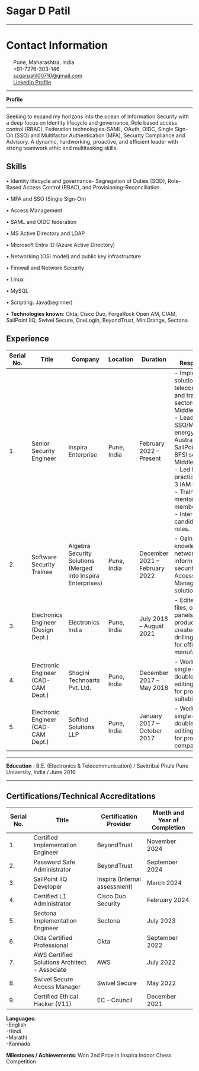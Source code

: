 Sagar D Patil
============

-------------------     ----------------------------

# Contact Information

<img src="https://img.icons8.com/ios/452/marker.png" style="width: 15px; height: 15px;" /> Pune, Maharashtra, India  
<img src="https://img.icons8.com/ios/452/phone.png" style="width: 15px; height: 15px;" /> +91-7276-303-146  
<img src="https://img.icons8.com/ios/452/new-post.png" style="width: 15px; height: 15px;" /> [sagarpatil00710@gmail.com](mailto:sagarpatil00710@gmail.com)  
<img src="https://img.icons8.com/ios/452/linkedin.png" style="width: 15px; height: 15px;" /> [LinkedIn Profile](https://www.linkedin.com/in/sagarpatilpune)


-------------------     ----------------------------
**Profile**

---------
Seeking to expand my horizons into the ocean of Information Security with a deep focus on Identity lifecycle and governance, Role based access control (RBAC), Federation technologies-SAML, OAuth, OIDC, Single Sign-On (SSO) and Multifactor Authentication (MFA), Security Compliance and Advisory. A dynamic, hardworking, proactive, and efficient leader with strong teamwork ethic and multitasking skills.


**Skills**
---------
•	Identity lifecycle and governance- Segregation of Duties (SOD), Role-Based Access Control (RBAC), and Provisioning-Reconciliation.

•	MFA and SSO (Single Sign-On)

•	Access Management

•	SAML and OIDC federation

•	MS Active Directory and LDAP

•	Microsoft Entra ID (Azure Active Directory)

•	Networking (OSI model) and public key infrastructure

•	Firewall and Network Security

•	Linux

•	MySQL

•	Scripting: Java(beginner)

•	**Technologies known**: Okta, Cisco Duo, ForgeRock Open AM, CIAM, SailPoint IIQ, Swivel Secure, OneLogin, BeyondTrust, MiniOrange, Sectona.


**Experience**
----------

| Serial No. | Title                                    | Company                               | Location        | Duration                      | Key Responsibilities                                                                                                      |
|------------|------------------------------------------|---------------------------------------|-----------------|-------------------------------|--------------------------------------------------------------------------------------------------------------------------|
| 1.         | Senior Security Engineer                 | Inspira Enterprise                   | Pune, India     | February 2022 – Present        | - Implemented IAM solutions for telecommunications and transportation sectors in the Middle East. <br> - Leading Okta SSO/MFA for the energy sector in Australia and SailPoint IIQ for the BFSI sector in the Middle East. <br> - Led R&D and practice building on 3 IAM technologies. <br> - Trained and mentored new team members. <br> - Interviewed candidates for IAM roles. |
| 2.         | Software Security Trainee                | Algebra Security Solutions (Merged into Inspira Enterprises) | Pune, India     | December 2021 – February 2022 | - Gained knowledge of network security, information security, and Okta Access Management solutions.                        |
| 3.         | Electronics Engineer (Design Dept.)      | Electronics India                     | Pune, India     | July 2018 – August 2021       | - Edited Gerber files, optimized PCB panels for production, and created CNC drilling programs for efficient manufacturing.  |
| 4.         | Electronic Engineer (CAD-CAM Dept.)      | Shogini Technoarts Pvt. Ltd.          | Pune, India     | December 2017 – May 2018      | - Worked on single-side and double-side PCBs, editing Gerber files for production suitability.                             |
| 5.         | Electronic Engineer (CAD-CAM Dept.)      | Softind Solutions LLP                 | Pune, India     | January 2017 – October 2017   | - Worked on single-side and double-side PCBs, editing Gerber files for production compatibility.                          |

--------------------

**Education** : 	B.E. (Electronics & Telecommunication) / Savitribai Phule Pune University, India / June 2016

--------------------

  
Certifications/Technical Accreditations
----------------------------------------

| Serial No. | Title                                    | Certification Provider | Month and Year of Completion |
|------------|------------------------------------------|------------------------|------------------------------|
| 1.         | Certified Implementation Engineer        | BeyondTrust            | November 2024                |
| 2.         | Password Safe Administrator              | BeyondTrust            | September 2024               |
| 3.         | SailPoint IIQ Developer                  | Inspira (Internal assessment) | March 2024               |
| 4.         | Certified L1 Administrator               | Cisco Duo Security     | February 2024                |
| 5.         | Sectona Implementation Engineer          | Sectona                | July 2023                    |
| 6.         | Okta Certified Professional              | Okta                   | September 2022               |
| 7.         | AWS Certified Solutions Architect - Associate | AWS                | July 2022                    |
| 8.         | Swivel Secure Access Manager             | Swivel Secure          | May 2022                     |
| 9.         | Certified Ethical Hacker (V11)           | EC – Council           | December 2021                |




**Languages**:  
         -English       
         -Hindi  
         -Marathi    
         -Kannada


 **Milestones / Achievements**: 	Won 2nd Price in Inspira Indoor Chess Competition 

